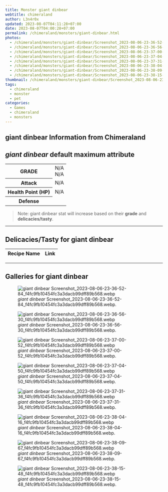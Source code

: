 ```yaml
---
title: Monster giant dinbear
webtitle: chimeraland
author: L3n4r0x
updated: 2023-08-07T04:11:28+07:00
date: 2023-08-07T04:00:28+07:00
permalink: /chimeraland/monsters/giant-dinbear.html
photos:
  - /chimeraland/monsters/giant-dinbear/Screenshot_2023-08-06-23-36-52-84_f4fc9fb10454fc3a3dacb99dff89b568.webp
  - /chimeraland/monsters/giant-dinbear/Screenshot_2023-08-06-23-36-56-30_f4fc9fb10454fc3a3dacb99dff89b568.webp
  - /chimeraland/monsters/giant-dinbear/Screenshot_2023-08-06-23-37-00-52_f4fc9fb10454fc3a3dacb99dff89b568.webp
  - /chimeraland/monsters/giant-dinbear/Screenshot_2023-08-06-23-37-04-50_f4fc9fb10454fc3a3dacb99dff89b568.webp
  - /chimeraland/monsters/giant-dinbear/Screenshot_2023-08-06-23-37-31-36_f4fc9fb10454fc3a3dacb99dff89b568.webp
  - /chimeraland/monsters/giant-dinbear/Screenshot_2023-08-06-23-38-04-16_f4fc9fb10454fc3a3dacb99dff89b568.webp
  - /chimeraland/monsters/giant-dinbear/Screenshot_2023-08-06-23-38-09-67_f4fc9fb10454fc3a3dacb99dff89b568.webp
  - /chimeraland/monsters/giant-dinbear/Screenshot_2023-08-06-23-38-15-48_f4fc9fb10454fc3a3dacb99dff89b568.webp
thumbnail: /chimeraland/monsters/giant-dinbear/Screenshot_2023-08-06-23-36-52-84_f4fc9fb10454fc3a3dacb99dff89b568.webp
tags:
  - chimeraland
  - monster
  - pet
categories:
  - Games
  - chimeraland
  - monsters
---
```


<link
  rel="stylesheet"
  href="https://rawcdn.githack.com/dimaslanjaka/Web-Manajemen/870a349/css/bootstrap-5-3-0-alpha3-wrapper.css"
/>
<section id="bootstrap-wrapper">
  <div data-bs-theme="dark">
    <h2>giant dinbear Information from Chimeraland</h2>
    <h2 id="attribute"><i>giant dinbear</i> default maximum attribute</h2>
    <div class="row">
      <div class="col mb-2">
        <div class="card">
          <div class="card-body">
            <table>
              <tr>
                <th>GRADE</th>
                <td>N/A <br />N/A</td>
              </tr>
              <tr>
                <th>Attack</th>
                <td>N/A</td>
              </tr>
              <tr>
                <th>Health Point (HP)</th>
                <td>N/A</td>
              </tr>
              <tr>
                <th>Defense</th>
                <td></td>
              </tr>
            </table>
          </div>
        </div>
      </div>
    </div>
    <blockquote class="bd-callout bd-callout-warning">
      Note: giant dinbear stat will increase based on their <b>grade</b> and
      <b>delicacies/tasty</b>.
    </blockquote>
    <hr />
    <h2 id="delicacies">Delicacies/Tasty for giant dinbear</h2>
    <div class="card">
      <div class="card-body">
        <div class="table-responsive">
          <table class="table table-striped">
            <thead>
              <tr>
                <th>Recipe Name</th>
                <th>Link</th>
              </tr>
            </thead>
            <tbody></tbody>
          </table>
        </div>
      </div>
    </div>
    <hr />
    <div id="gallery">
      <h2>Galleries for giant dinbear</h2>
      <div class="row">
        <div class="col-lg-6 col-12">
          <figure>
            <img
              src="https://www.webmanajemen.com/chimeraland/monsters/giant-dinbear/Screenshot_2023-08-06-23-36-52-84_f4fc9fb10454fc3a3dacb99dff89b568.webp"
              alt="giant dinbear Screenshot_2023-08-06-23-36-52-84_f4fc9fb10454fc3a3dacb99dff89b568.webp"
            />
            <figcaption style="word-wrap: break-word">
              <i>giant dinbear</i>
              Screenshot_2023-08-06-23-36-52-84_f4fc9fb10454fc3a3dacb99dff89b568.webp.
            </figcaption>
          </figure>
        </div>
        <div class="col-lg-6 col-12">
          <figure>
            <img
              src="https://www.webmanajemen.com/chimeraland/monsters/giant-dinbear/Screenshot_2023-08-06-23-36-56-30_f4fc9fb10454fc3a3dacb99dff89b568.webp"
              alt="giant dinbear Screenshot_2023-08-06-23-36-56-30_f4fc9fb10454fc3a3dacb99dff89b568.webp"
            />
            <figcaption style="word-wrap: break-word">
              <i>giant dinbear</i>
              Screenshot_2023-08-06-23-36-56-30_f4fc9fb10454fc3a3dacb99dff89b568.webp.
            </figcaption>
          </figure>
        </div>
        <div class="col-lg-6 col-12">
          <figure>
            <img
              src="https://www.webmanajemen.com/chimeraland/monsters/giant-dinbear/Screenshot_2023-08-06-23-37-00-52_f4fc9fb10454fc3a3dacb99dff89b568.webp"
              alt="giant dinbear Screenshot_2023-08-06-23-37-00-52_f4fc9fb10454fc3a3dacb99dff89b568.webp"
            />
            <figcaption style="word-wrap: break-word">
              <i>giant dinbear</i>
              Screenshot_2023-08-06-23-37-00-52_f4fc9fb10454fc3a3dacb99dff89b568.webp.
            </figcaption>
          </figure>
        </div>
        <div class="col-lg-6 col-12">
          <figure>
            <img
              src="https://www.webmanajemen.com/chimeraland/monsters/giant-dinbear/Screenshot_2023-08-06-23-37-04-50_f4fc9fb10454fc3a3dacb99dff89b568.webp"
              alt="giant dinbear Screenshot_2023-08-06-23-37-04-50_f4fc9fb10454fc3a3dacb99dff89b568.webp"
            />
            <figcaption style="word-wrap: break-word">
              <i>giant dinbear</i>
              Screenshot_2023-08-06-23-37-04-50_f4fc9fb10454fc3a3dacb99dff89b568.webp.
            </figcaption>
          </figure>
        </div>
        <div class="col-lg-6 col-12">
          <figure>
            <img
              src="https://www.webmanajemen.com/chimeraland/monsters/giant-dinbear/Screenshot_2023-08-06-23-37-31-36_f4fc9fb10454fc3a3dacb99dff89b568.webp"
              alt="giant dinbear Screenshot_2023-08-06-23-37-31-36_f4fc9fb10454fc3a3dacb99dff89b568.webp"
            />
            <figcaption style="word-wrap: break-word">
              <i>giant dinbear</i>
              Screenshot_2023-08-06-23-37-31-36_f4fc9fb10454fc3a3dacb99dff89b568.webp.
            </figcaption>
          </figure>
        </div>
        <div class="col-lg-6 col-12">
          <figure>
            <img
              src="https://www.webmanajemen.com/chimeraland/monsters/giant-dinbear/Screenshot_2023-08-06-23-38-04-16_f4fc9fb10454fc3a3dacb99dff89b568.webp"
              alt="giant dinbear Screenshot_2023-08-06-23-38-04-16_f4fc9fb10454fc3a3dacb99dff89b568.webp"
            />
            <figcaption style="word-wrap: break-word">
              <i>giant dinbear</i>
              Screenshot_2023-08-06-23-38-04-16_f4fc9fb10454fc3a3dacb99dff89b568.webp.
            </figcaption>
          </figure>
        </div>
        <div class="col-lg-6 col-12">
          <figure>
            <img
              src="https://www.webmanajemen.com/chimeraland/monsters/giant-dinbear/Screenshot_2023-08-06-23-38-09-67_f4fc9fb10454fc3a3dacb99dff89b568.webp"
              alt="giant dinbear Screenshot_2023-08-06-23-38-09-67_f4fc9fb10454fc3a3dacb99dff89b568.webp"
            />
            <figcaption style="word-wrap: break-word">
              <i>giant dinbear</i>
              Screenshot_2023-08-06-23-38-09-67_f4fc9fb10454fc3a3dacb99dff89b568.webp.
            </figcaption>
          </figure>
        </div>
        <div class="col-lg-6 col-12">
          <figure>
            <img
              src="https://www.webmanajemen.com/chimeraland/monsters/giant-dinbear/Screenshot_2023-08-06-23-38-15-48_f4fc9fb10454fc3a3dacb99dff89b568.webp"
              alt="giant dinbear Screenshot_2023-08-06-23-38-15-48_f4fc9fb10454fc3a3dacb99dff89b568.webp"
            />
            <figcaption style="word-wrap: break-word">
              <i>giant dinbear</i>
              Screenshot_2023-08-06-23-38-15-48_f4fc9fb10454fc3a3dacb99dff89b568.webp.
            </figcaption>
          </figure>
        </div>
      </div>
    </div>
  </div>
</section>